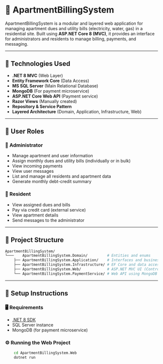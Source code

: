 # 🏢 ApartmentBillingSystem

ApartmentBillingSystem is a modular and layered web application for managing apartment dues and utility bills (electricity, water, gas) in a residential site. Built using **ASP.NET Core 8 (MVC)**, it provides an interface for administrators and residents to manage billing, payments, and messaging.

---

## 🚀 Technologies Used

- **.NET 8 MVC** (Web Layer)
- **Entity Framework Core** (Data Access)
- **MS SQL Server** (Main Relational Database)
- **MongoDB** (For payment microservice)
- **ASP.NET Core Web API** (Payment service)
- **Razor Views** (Manually created)
- **Repository & Service Pattern**
- **Layered Architecture** (Domain, Application, Infrastructure, Web)

---

## 👥 User Roles

### 🔹 Administrator
- Manage apartment and user information
- Assign monthly dues and utility bills (individually or in bulk)
- View incoming payments
- View user messages
- List and manage all residents and apartment data
- Generate monthly debt-credit summary

### 🔹 Resident
- View assigned dues and bills
- Pay via credit card (external service)
- View apartment details
- Send messages to the administrator

---

## 📂 Project Structure
```bash
ApartmentBillingSystem/
└───    ApartmentBillingSystem.Domain/         # Entities and enums
    ├── ApartmentBillingSystem.Application/    # Interfaces and business logic (services)
    ├── ApartmentBillingSystem.Infrastructure/ # EF Core and data access (repositories)
    ├── ApartmentBillingSystem.Web/            # ASP.NET MVC UI (Controllers + Views)
    └── ApartmentBillingSystem.PaymentService/ # Web API using MongoDB (Credit card payments)
```
---

## 📌 Setup Instructions

### 🖥 Requirements

- [.NET 8 SDK](https://dotnet.microsoft.com/download)
- SQL Server instance
- MongoDB (for payment microservice)

### ⚙️ Running the Web Project

```bash
    cd ApartmentBillingSystem.Web
    dotnet run
```
